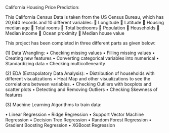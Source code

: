 California Housing Price Prediction:

This California Census Data is taken from the US Census Bureau, which has 20,640 records and 10 different variables:
	Longitude
	Latitude
	Housing median age
	Total rooms
	Total bedrooms
	Population
	Households
	Median income
	Ocean proximity
	Median house value

This project has been completed in three different parts as given below:

(1)	  Data Wrangling:
•	Checking missing values
•	Filling missing values
•	Creating new features
•	Converting categorical variables into numerical
•	Standardizing data
•	Checking multicollenearity

(2)	 EDA (Extrapolatory Data Analysis): 
•	Distribution of households with different visualizations
•	Heat Map and other visualizations to see the correlations between variables.
•	Checking Outliers with boxplots and scatter plots
•	Detecting and Removing Outliers
•	Checking Skewness of features

(3)	   Machine Learning Algorithms to train data:

•	Linear Regression
•	Ridge Regression
•	Support Vector Machine Regression
•	Decision Tree Regression
•	Random Forest Regression
•	Gradient Boosting Regression
•	XGBoost Regression
